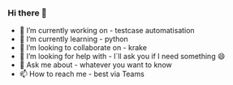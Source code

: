 ### Hi there 👋

- 🔭 I’m currently working on - testcase automatisation
- 🌱 I’m currently learning - python
- 👯 I’m looking to collaborate on - krake
- 🤔 I’m looking for help with - I´ll ask you if I need something 😄
- 💬 Ask me about - whatever you want to know
- 📫 How to reach me - best via Teams

<!--
**Fab976-emb/Fab976-emb** is a ✨ _special_ ✨ repository because its `README.md` (this file) appears on your GitHub profile.

Here are some ideas to get you started:

- 🔭 I’m currently working on ...
- 🌱 I’m currently learning ...
- 👯 I’m looking to collaborate on ...
- 🤔 I’m looking for help with ...
- 💬 Ask me about ...
- 📫 How to reach me: ...
- 😄 Pronouns: ...
- ⚡ Fun fact: ...
-->
